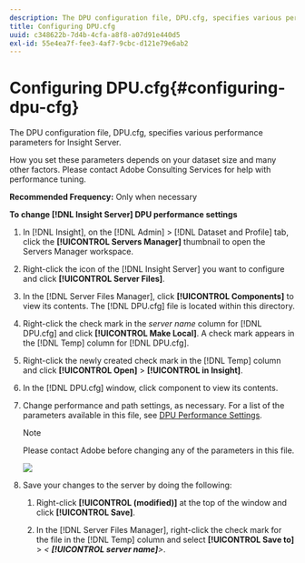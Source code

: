 ```yaml
---
description: The DPU configuration file, DPU.cfg, specifies various performance parameters for Insight Server.
title: Configuring DPU.cfg
uuid: c348622b-7d4b-4cfa-a8f8-a07d91e440d5
exl-id: 55e4ea7f-fee3-4af7-9cbc-d121e79e6ab2
---
```

# Configuring DPU.cfg{#configuring-dpu-cfg}

The DPU configuration file, DPU.cfg, specifies various performance parameters for Insight Server.

 How you set these parameters depends on your dataset size and many other factors. Please contact Adobe Consulting Services for help with performance tuning.

**Recommended Frequency:** Only when necessary

**To change [!DNL Insight Server] DPU performance settings** 

1. In [!DNL Insight], on the [!DNL Admin] > [!DNL Dataset and Profile] tab, click the **[!UICONTROL Servers Manager]** thumbnail to open the Servers Manager workspace.
1. Right-click the icon of the [!DNL Insight Server] you want to configure and click **[!UICONTROL Server Files]**.
1. In the [!DNL Server Files Manager], click **[!UICONTROL Components]** to view its contents. The [!DNL DPU.cfg] file is located within this directory.
1. Right-click the check mark in the *server name* column for [!DNL DPU.cfg] and click **[!UICONTROL Make Local]**. A check mark appears in the [!DNL Temp] column for [!DNL DPU.cfg].
1. Right-click the newly created check mark in the [!DNL Temp] column and click **[!UICONTROL Open]** > **[!UICONTROL in Insight]**.
1. In the [!DNL DPU.cfg] window, click component to view its contents.
1. Change performance and path settings, as necessary. For a list of the parameters available in this file, see [DPU Performance Settings](../../../home/c-inst-svr/c-cfg-stgs-ref/c-dpu-perf-stgs.md#concept-477c4c526de44bda84176e62266c3df1).

   >[!NOTE]
   >
   >Please contact Adobe before changing any of the parameters in this file.

   ![](assets/cfg_DPU_egvalues.png)

1. Save your changes to the server by doing the following:

    1. Right-click **[!UICONTROL (modified)]** at the top of the window and click **[!UICONTROL Save]**. 
    
    1. In the [!DNL Server Files Manager], right-click the check mark for the file in the [!DNL Temp] column and select **[!UICONTROL Save to]** > *< **[!UICONTROL server name]**>*.
